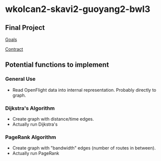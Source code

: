 # wkolcan2-skavi2-guoyang2-bwl3
## Final Project
[Goals](GOALS.pdf)

[Contract](CONTRACT_skavi2.pdf)

## Potential functions to implement

### General Use
 - Read OpenFlight data into internal representation. Probably directly to graph.

### Dijkstra's Algorithm
 - Create graph with distance/time edges.
 - Actually run Dijkstra's

### PageRank Algorithm
 - Create graph with "bandwidth" edges (number of routes in between).
 - Actually run PageRank
